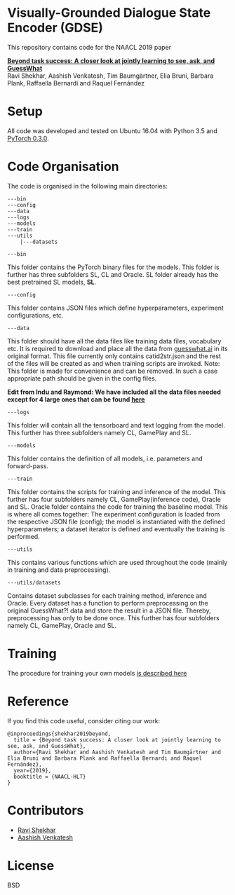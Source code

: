 # Visually-Grounded Dialogue State Encoder (GDSE)
This repository contains code for the NAACL 2019 paper

**[Beyond task success: A closer look at jointly learning to see, ask, and GuessWhat](https://arxiv.org/abs/1809.03408)**  
Ravi Shekhar, Aashish Venkatesh, Tim Baumgärtner, Elia Bruni, Barbara Plank, Raffaella Bernardi and Raquel Fernández

# Setup
All code was developed and tested on Ubuntu 16.04 with Python 3.5 and [PyTorch 0.3.0](https://pytorch.org/get-started/previous-versions/). 

# Code Organisation
The code is organised in the following main directories: 


```
---bin
---config 
---data
---logs
---models
---train
---utils
    |---datasets
```

```
---bin
```
This folder contains the PyTorch binary files for the models. This folder is further has three subfolders SL, CL and Oracle. SL folder already has the best pretrained SL models, **SL**. 

```
---config
```
This folder contains JSON files which define hyperparameters, experiment configurations, etc.

```
---data
```
This folder should have all the data files like training data files, vocabulary etc. It is required to download and place all the data from [guesswhat.ai](http://guesswhat.ai) in its original format. This file currently only contains catid2str.json and the rest of the files will be created as and when training scripts are invoked. Note: This folder is made for convenience and can be removed. In such a case appropriate path should be given in the config files.

**Edit from Indu and Raymond: We have included all the data files needed except for 4 large ones that can be found [here](https://drive.google.com/drive/folders/1xvILtwBGdLiQZAmbBYSrlt4wfthjQv1Q?usp=sharing)**

```
---logs
```
This folder will contain all the tensorboard and text logging from the model. This further has three subfolders namely CL, GamePlay and SL.

```
---models
```
This folder contains the definition of all models, i.e. parameters and forward-pass.
```
---train
```
This folder contains the scripts for training and inference of the model. This further has four subfolders namely CL, GamePlay(inference code), Oracle and SL. Oracle folder contains the code for training the baseline model. This is where all comes together: The experiment configuration is loaded from the respective JSON file (config); the model is instantiated with the defined hyperparameters; a dataset iterator is defined and eventually the training is performed.

```
---utils
```
This contains various functions which are used throughout the code (mainly in training and data preprocessing).

```
---utils/datasets
```
Contains dataset subclasses for each training method, inference and Oracle. Every dataset has a function to perform preprocessing on the original GuessWhat?! data and store the result in a JSON file. Thereby, preprocessing has only to be done once. This further has four subfolders namely CL, GamePlay, Oracle and SL. 

# Training

The procedure for training your own models [is described here](TRAINING.md)


# Reference

If you find this code useful, consider citing our work:

```
@inproceedings{shekhar2019beyond,
  title = {Beyond task success: A closer look at jointly learning to see, ask, and GuessWhat},
  author={Ravi Shekhar and Aashish Venkatesh and Tim Baumgärtner and Elia Bruni and Barbara Plank and Raffaella Bernardi and Raquel Fernández},
  year={2019},
  booktitle = {NAACL-HLT}
}
```

# Contributors

* [Ravi Shekhar](http://shekharravi.github.io)
* [Aashish Venkatesh](https://github.com/AashishV/)

# License

BSD

